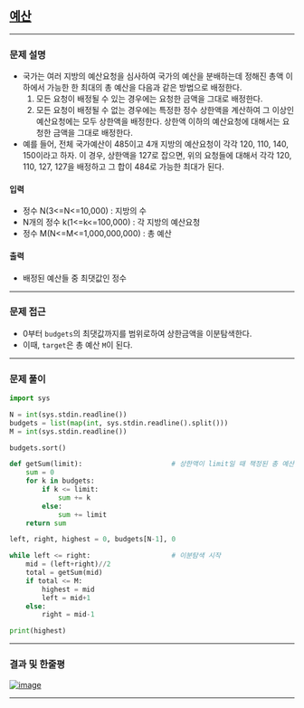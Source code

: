 
## [예산](https://www.acmicpc.net/problem/2512)
---

### 문제 설명
- 국가는 여러 지방의 예산요청을 심사하여 국가의 예산을 분배하는데 정해진 총액 이하에서 가능한 한 최대의 총 예산을 다음과 같은 방법으로 배정한다.
    1. 모든 요청이 배정될 수 있는 경우에는 요청한 금액을 그대로 배정한다.
    1. 모든 요청이 배정될 수 없는 경우에는 특정한 정수 상한액을 계산하여 그 이상인 예산요청에는 모두 상한액을 배정한다. 상한액 이하의 예산요청에 대해서는 요청한 금액을 그대로 배정한다. 
- 예를 들어, 전체 국가예산이 485이고 4개 지방의 예산요청이 각각 120, 110, 140, 150이라고 하자. 이 경우, 상한액을 127로 잡으면, 위의 요청들에 대해서 각각 120, 110, 127, 127을 배정하고 그 합이 484로 가능한 최대가 된다. 

#### 입력
- 정수 N(3<=N<=10,000) : 지방의 수
- N개의 정수 k(1<=k<=100,000) : 각 지방의 예산요청
- 정수 M(N<=M<=1,000,000,000) : 총 예산
#### 출력
- 배정된 예산들 중 최댓값인 정수
---

### 문제 접근
- 0부터 `budgets`의 최댓값까지를 범위로하여 상한금액을 이분탐색한다.
- 이때, `target`은 총 예산 `M`이 된다.
---

### 문제 풀이
``` Python
import sys

N = int(sys.stdin.readline())
budgets = list(map(int, sys.stdin.readline().split()))
M = int(sys.stdin.readline())

budgets.sort()

def getSum(limit):                      # 상한액이 limit일 때 책정된 총 예산을 반환하는 함수
    sum = 0
    for k in budgets:
        if k <= limit:
            sum += k
        else:
            sum += limit
    return sum

left, right, highest = 0, budgets[N-1], 0

while left <= right:                    # 이분탐색 시작
    mid = (left+right)//2
    total = getSum(mid)
    if total <= M:
        highest = mid
        left = mid+1
    else:
        right = mid-1

print(highest)
```
---

### 결과 및 한줄평
[![image](https://user-images.githubusercontent.com/54929223/148478652-bd4a93d4-5f09-4d44-bac5-38e59af80ad7.png)
](https://www.acmicpc.net/source/37190847)



---